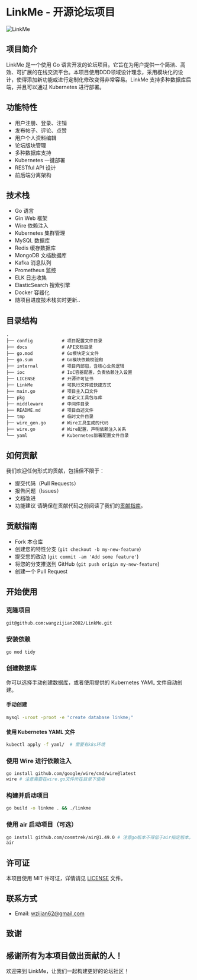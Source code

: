 # LinkMe - 开源论坛项目
![LinkMe](https://socialify.git.ci/wangzijian2002/LinkMe/image?description=1&forks=1&issues=1&language=1&logo=https%3A%2F%2Fgithub.com%2Fwangzijian2002%2FLinkMe%2Fassets%2F71474660%2F22ef2063-ab82-481f-898f-29d95fa70236&name=1&pulls=1&stargazers=1&theme=Auto)

## 项目简介
LinkMe 是一个使用 Go 语言开发的论坛项目。它旨在为用户提供一个简洁、高效、可扩展的在线交流平台。本项目使用DDD领域设计理念，采用模块化的设计，使得添加新功能或进行定制化修改变得非常容易。LinkMe 支持多种数据库后端，并且可以通过 Kubernetes 进行部署。
## 功能特性
- 用户注册、登录、注销
- 发布帖子、评论、点赞
- 用户个人资料编辑
- 论坛版块管理
- 多种数据库支持
- Kubernetes 一键部署
- RESTful API 设计
- 前后端分离架构
## 技术栈
- Go 语言
- Gin Web 框架
- Wire 依赖注入
- Kubernetes 集群管理
- MySQL 数据库
- Redis 缓存数据库
- MongoDB 文档数据库
- Kafka 消息队列
- Prometheus 监控
- ELK 日志收集
- ElasticSearch 搜索引擎
- Docker 容器化
- 随项目进度技术栈实时更新..
## 目录结构
```
.
├── config           # 项目配置文件目录
├── docs             # API文档目录
├── go.mod           # Go模块定义文件
├── go.sum           # Go模块依赖校验和
├── internal         # 项目内部包，含核心业务逻辑
├── ioc              # IoC容器配置，负责依赖注入设置
├── LICENSE          # 开源许可证书
├── LinkMe           # 可执行文件或快捷方式
├── main.go          # 项目主入口文件
├── pkg              # 自定义工具包与库
├── middleware       # 中间件目录
├── README.md        # 项目自述文件
├── tmp              # 临时文件目录
├── wire_gen.go      # Wire工具生成的代码
├── wire.go          # Wire配置，声明依赖注入关系
└── yaml             # Kubernetes部署配置文件目录
```
## 如何贡献
我们欢迎任何形式的贡献，包括但不限于：
- 提交代码（Pull Requests）
- 报告问题（Issues）
- 文档改进
- 功能建议
  请确保在贡献代码之前阅读了我们的[贡献指南](#贡献指南)。
## 贡献指南
- Fork 本仓库
- 创建您的特性分支 (`git checkout -b my-new-feature`)
- 提交您的改动 (`git commit -am 'Add some feature'`)
- 将您的分支推送到 GitHub (`git push origin my-new-feature`)
- 创建一个 Pull Request
## 开始使用
### 克隆项目
```bash
git@github.com:wangzijian2002/LinkMe.git
```
### 安装依赖
```bash
go mod tidy
```
### 创建数据库
你可以选择手动创建数据库，或者使用提供的 Kubernetes YAML 文件自动创建。
#### 手动创建
```bash
mysql -uroot -proot -e "create database linkme;"
```
#### 使用 Kubernetes YAML 文件
```bash
kubectl apply -f yaml/  # 需要有k8s环境
```
### 使用 Wire 进行依赖注入
```bash
go install github.com/google/wire/cmd/wire@latest
wire # 注意需要在wire.go文件所在目录下使用
```
### 构建并启动项目
```bash
go build -o linkme . && ./linkme
```
### 使用 air 启动项目（可选）
```bash
go install github.com/cosmtrek/air@1.49.0 # 注意go版本不得低于air指定版本，本项目使用golang版本为1.22
air
```
## 许可证
本项目使用 MIT 许可证，详情请见 [LICENSE](./LICENSE) 文件。
## 联系方式
- Email: [wzijian62@gmail.com](mailto:wzijian62@gmail.com)
## 致谢
感谢所有为本项目做出贡献的人！
---
欢迎来到 LinkMe，让我们一起构建更好的论坛社区！

